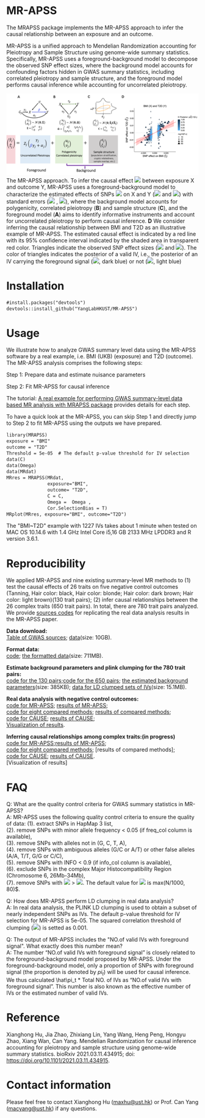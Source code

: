 # MR-APSS
The MRAPSS package implements the MR-APSS approach to infer the causal relationship between an exposure and an outcome.

MR-APSS is a unified approach to Mendelian Randomization accounting for Pleiotropy and Sample Structure using genome-wide summary statistics. Specifically, MR-APSS uses a foreground-background model to decompose the observed SNP effect sizes, where the background model accounts for confounding factors hidden in GWAS summary statistics, including correlated pleiotropy and sample structure, and the foreground model performs causal inference while accounting for uncorrelated pleiotropy.

![The MR-APSS appoach](https://github.com/YangLabHKUST/MRAPSS_RealDataAnalysis_reproduce/blob/master/Fig1.png)
The MR-APSS approach. To infer the causal effect <img src="https://render.githubusercontent.com/render/math?math=\beta"> between exposure X and outcome Y,
MR-APSS uses a foreground-background model to characterize the estimated effects of SNPs <img src="https://render.githubusercontent.com/render/math?math=G_j"> on X and Y (<img src="https://render.githubusercontent.com/render/math?math=\hat\gamma_j"> and <img src="https://render.githubusercontent.com/render/math?math=\hat\Gamma_j">)  with standard errors (<img src="https://render.githubusercontent.com/render/math?math=\hat s_{X,j}"> , <img src="https://render.githubusercontent.com/render/math?math=\hat s_{Y,j}">), where the background model accounts for polygenicity, correlated pleiotropy (**B**) and sample structure (**C**), and the foreground model (**A**) aims to identify informative instruments and account for uncorrelated pleiotropy to perform causal inference. **D** We consider inferring the causal relationship between BMI and T2D as an illustrative example of MR-APSS. The estimated causal effect is indicated by a red line with its 95% confidence interval indicated by the shaded area in transparent red color. Triangles indicate the observed SNP effect sizes (<img src="https://render.githubusercontent.com/render/math?math=\hat\gamma_j"> and <img src="https://render.githubusercontent.com/render/math?math=\hat\Gamma_j">). The color of triangles indicates the posterior of a valid IV, i.e., the posterior of an IV carrying the foreground signal (<img src="https://render.githubusercontent.com/render/math?math=Z_j=1">, dark blue) or not (<img src="https://render.githubusercontent.com/render/math?math=Z_j=0">, light blue)

# Installation 
```{r}
#install.packages("devtools")
devtools::install_github("YangLabHKUST/MR-APSS")
```

# Usage
We illustrate how to analyze GWAS summary level data using the MR-APSS software by a real example, i.e. BMI (UKB) (exposure) and T2D (outcome). The MR-APSS analysis comprises the following steps:

 Step 1: Prepare data and estimate nuisance parameters 
 
 Step 2: Fit MR-APSS for causal inference
 

The tutorial:  [A real example for performing GWAS summary-level data based MR analysis with MRAPSS package](https://github.com/YangLabHKUST/MR-APSS/blob/master/MRAPSS_Rpackage_Tutorial.pdf) provides details for each step.

To have a quick look at the MR-APSS, you can skip Step 1 and directly jump to Step 2 to fit MR-APSS using the outputs we have prepared.
```{r}
library(MRAPSS)
exposure = "BMI"
outcome = "T2D"
Threshold = 5e-05  # The default p-value threshold for IV selection 
data(C)
data(Omega)
data(MRdat)
MRres = MRAPSS(MRdat,
               exposure="BMI",
               outcome= "T2D",
               C = C,
               Omega =  Omega ,
               Cor.SelectionBias = T)
MRplot(MRres, exposure="BMI", outcome="T2D")
```
The "BMI~T2D" example with 1227 IVs takes about 1 minute when tested on MAC OS 10.14.6 with 1.4 GHz Intel Core i5,16 GB 2133 MHz LPDDR3 and R version 3.6.1. 

<!-- We provide an example R code in "MR-APSS/example" for performing MR analysis with the other five MR methods (IVW, Egger, MRMix, RAPS, and CAUSE). -->

# Reproducibility
We applied MR-APSS and nine existing summary-level MR methods to (1) test the causal effects of 26 traits on five negative control outcomes (Tanning, Hair color: black, Hair color: blonde; Hair color: dark brown; Hair color: light brown)(130 trait pairs); (2) infer causal relationships between the 26 complex traits (650 trait pairs). In total, there are 780 trait pairs analyzed. We provide [sources codes](https://github.com/YangLabHKUST/MRAPSS_RealDataAnalysis_reproduce) for replicating the real data analysis results in the MR-APSS paper. 

**Data download:**  
[Table of GWAS sources](https://github.com/YangLabHKUST/MRAPSS_RealDataAnalysis_reproduce/blob/master/GWAS_26and5_source.csv); [data](https://gohkust-my.sharepoint.com/:u:/g/personal/maxhu_ust_hk/ES9MymhzqMVDhT5L0uwoD0EBHYeLC2wj2CIVcqYm4dJBRQ?e=kvnQlz)(size: 10GB).

**Format data:**  
[code](https://htmlpreview.github.io/?https://github.com/YangLabHKUST/MRAPSS_RealDataAnalysis_reproduce/blob/master/Format_GWASdata.html); [the formatted data](https://gohkust-my.sharepoint.com/:u:/g/personal/maxhu_ust_hk/EVe128zsM5BKm1vze-PaKrUBAaFSvniwNWxkX4HJBO_lJA?e=IRn46T)(size: 711MB).

<!-- We provide [GWAS summary-level datasets] for the five negative control outcomes (Tanning, Hair color: black, Hair color: blonde; Hair color: dark brown; Hair color: light brown) and 26 complex traits. The detailed information for the sources of GWAS datasets is summarized in a [CSV file](https://github.com/YangLabHKUST/MRAPSS_RealDataAnalysis_reproduce/blob/master/GWAS_26and5_source.csv).  
Next, an important step is to format the GWAS summary statistics for the MR_APSS analysis: [code](https://htmlpreview.github.io/?https://github.com/YangLabHKUST/MRAPSS_RealDataAnalysis_reproduce/blob/master/Format_GWASdata.html) and [the formatted datasets](). -->

**Estimate background parameters and plink clumping for the 780 trait pairs:**  
[code for the 130 pairs](https://htmlpreview.github.io/?https://github.com/YangLabHKUST/MRAPSS_RealDataAnalysis_reproduce/blob/master/NC_BackgroundParametersEst_Clumping.html);[code for the 650 pairs](https://htmlpreview.github.io/?https://github.com/YangLabHKUST/MRAPSS_RealDataAnalysis_reproduce/blob/master/Traits_BackgroundParametersEst_Clumping.html); [the estimated background parameters](https://gohkust-my.sharepoint.com/:u:/g/personal/maxhu_ust_hk/ESy5hhtWkpxLt7ikJ55d58QBJxiNqfOUhSEExwVynhPVvA?e=Mf7CjS)(size: 385KB); [data for LD clumped sets of IVs](https://gohkust-my.sharepoint.com/:u:/g/personal/maxhu_ust_hk/EclXsws3J3RNoZDt4Hvgjq4BFPm8amaQuRRpcbt7_eaVHA?e=Agxn2I)(size: 15.1MB).

**Real data analysis with negative control outcomes:**  
[code for MR-APSS](https://htmlpreview.github.io/?https://github.com/YangLabHKUST/MRAPSS_RealDataAnalysis_reproduce/blob/master/NC_MR-APSS.html); [results of MR-APSS](https://github.com/YangLabHKUST/MRAPSS_RealDataAnalysis_reproduce/blob/master/NC_MRAPSS.MRres);  
[code for eight compared methods](https://htmlpreview.github.io/?https://github.com/YangLabHKUST/MRAPSS_RealDataAnalysis_reproduce/blob/master/NC_8MRmethods.html); [results of compared methods](https://github.com/YangLabHKUST/MRAPSS_RealDataAnalysis_reproduce/blob/master/NC_8methods.MRres);  
[code for CAUSE](https://htmlpreview.github.io/?https://github.com/YangLabHKUST/MRAPSS_RealDataAnalysis_reproduce/blob/master/NC_CAUSE.html); [results of CAUSE](https://github.com/YangLabHKUST/MRAPSS_RealDataAnalysis_reproduce/blob/master/NC_CAUSE.MRres);  
[Visualization of results](https://htmlpreview.github.io/?https://github.com/YangLabHKUST/MRAPSS_RealDataAnalysis_reproduce/blob/master/NC-plots.html).
<!-- (https://github.com/YangLabHKUST/MRAPSS_RealDataAnalysis_reproduce/blob/master/NC_CAUSE_MRres). -->
<!-- [code for estimating background parameters and plink clumping](https://htmlpreview.github.io/?https://github.com/YangLabHKUST/MRAPSS_RealDataAnalysis_reproduce/blob/master/NC_BackgroundParametersEst_Clumping.html) and the outputs: [the estimated background parameters](https://gohkust-my.sharepoint.com/:u:/g/personal/maxhu_ust_hk/ESy5hhtWkpxLt7ikJ55d58QBJxiNqfOUhSEExwVynhPVvA?e=Mf7CjS) and [the clumped IV datasets](https://gohkust-my.sharepoint.com/:u:/g/personal/maxhu_ust_hk/ERjc_iN5xbROm3yeZ8fHKtEB6N-0IDcndvbdMrCfztwtsw?e=h5hjpH).  -->

**Inferring causal relationships among complex traits:(in progress)**  
[code for MR-APSS](https://htmlpreview.github.io/?https://github.com/YangLabHKUST/MRAPSS_RealDataAnalysis_reproduce/blob/master/Traits_MR-APSS.html);[results of MR-APSS](https://github.com/YangLabHKUST/MRAPSS_RealDataAnalysis_reproduce/blob/master/Traits_MRAPSS.MRres);  
[code for eight compared methods](https://htmlpreview.github.io/?https://github.com/YangLabHKUST/MRAPSS_RealDataAnalysis_reproduce/blob/master/Traits_8MRmethods.html); [results of compared methods];  
[code for CAUSE](https://htmlpreview.github.io/?https://github.com/YangLabHKUST/MRAPSS_RealDataAnalysis_reproduce/blob/master/Traits_CAUSE.html); [results of CAUSE](https://github.com/YangLabHKUST/MRAPSS_RealDataAnalysis_reproduce/blob/master/Traits_CAUSE.MRres).   
[Visualization of results]
<!-- [code for estimating background parameters and plink clumping](https://htmlpreview.github.io/?https://github.com/YangLabHKUST/MRAPSS_RealDataAnalysis_reproduce/blob/master/Traits_BackgroundParametersEst_Clumping.html) and the outputs: [the estimated background parameters](https://gohkust-my.sharepoint.com/:u:/g/personal/maxhu_ust_hk/ESy5hhtWkpxLt7ikJ55d58QBJxiNqfOUhSEExwVynhPVvA?e=Mf7CjS) and [the clumped IV datasets](https://gohkust-my.sharepoint.com/:u:/g/personal/maxhu_ust_hk/ERjc_iN5xbROm3yeZ8fHKtEB6N-0IDcndvbdMrCfztwtsw?e=h5hjpH);-->

# FAQ
Q: What are the quality control criteria for GWAS summary statistics in MR-APSS?  
A: MR-APSS uses the following quality control criteria to ensure the quality of data:
(1). extract SNPs in HapMap 3 list,  
(2). remove SNPs with minor allele frequency < 0.05 (if freq\_col column is available),  
(3). remove SNPs with alleles not in (G, C, T, A),  
(4). remove SNPs with ambiguous alleles (G/C or A/T) or other false alleles (A/A, T/T, G/G or C/C),  
(5). remove SNPs with INFO < 0.9 (if info_col column is available),   
(6). exclude SNPs in the complex Major Histocompatibility Region (Chromosome 6, 26Mb-34Mb),  
(7). remove SNPs with <img src="https://render.githubusercontent.com/render/math?math=\chi^2"> > <img src="https://render.githubusercontent.com/render/math?math=\chi^2_{max}">. The default value for <img src="https://render.githubusercontent.com/render/math?math=\chi^2_{max}"> is max(N/1000, 80)$.  

Q: How does MR-APSS perform LD clumping in real data analysis?  
A: In real data analysis, the PLINK LD clumping is used to obtain a subset of nearly independent SNPs as IVs. The default p-value threshold for IV selection for MR-APSS is 5e-05. The squared correlation threshold of clumping (<img src="https://render.githubusercontent.com/render/math?math=r^2_{max}">) is setted as 0.001.

Q: The output of MR-APSS includes the "NO.of valid IVs with foreground signal". What exactly does this number mean?  
A: The number “NO.of valid IVs with foreground signal” is closely related to the foreground-background model proposed by MR-APSS.  Under the foreground-background model, only a proportion of  SNPs with foreground signal (the proportion is denoted by $pi_t$) will be used for causal inference.  We thus calculated \hat\pi_t * Total NO. of IVs as “NO.of valid IVs with foreground signal”. This number is also known as the effective number of IVs or the estimated number of valid IVs.


# Reference
Xianghong Hu, Jia Zhao, Zhixiang Lin, Yang Wang, Heng Peng, Hongyu Zhao, Xiang Wan, Can Yang. Mendelian Randomization for causal inference accounting for pleiotropy and sample structure using genome-wide summary statistics. bioRxiv 2021.03.11.434915; doi: https://doi.org/10.1101/2021.03.11.434915.

# Contact information

Please feel free to contact Xianghong Hu (maxhu@ust.hk) or Prof. Can Yang (macyang@ust.hk) if any questions.
